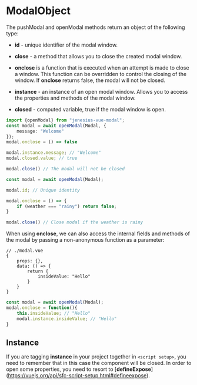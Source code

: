 # ModalObject
The pushModal and openModal methods return an object of the following type:

- **id** - unique identifier of the modal window.

- **close** - a method that allows you to close the created modal window.

- **onclose** is a function that is executed when an attempt is made to close a window. This function can be overridden to control the closing of the window. If **onclose** returns false, the modal will not be closed.

- **instance** - an instance of an open modal window. Allows you to access the properties and methods of the modal window.

- **closed** - computed variable, true if the modal window is open.

```ts
import {openModal} from "jenesius-vue-modal";
const modal = await openModal(Modal, {
    message: "Welcome"
});
modal.onclose = () => false

modal.instance.message; // "Welcome"
modal.closed.value; // true

modal.close() // The modal will not be closed
```
```ts
const modal = await openModal(Modal);

modal.id; // Unique identity

modal.onclose = () => {
    if (weather === "rainy") return false;
}

modal.close() // Close modal if the weather is rainy
```
When using **onclose**, we can also access the internal fields and methods of the modal by passing a non-anonymous function as a parameter:
```vue
// ./modal.vue
{
    props: {},
    data: () => {
        return {
            insideValue: "Hello"
        }
    }
}
```
```ts
const modal = await openModal(Modal);
modal.onclose = function(){
    this.insideValue; // "Hello"
    modal.instance.insideValue; // "Hello"
}
```

## Instance
If you are tagging **instance** in your project together in `<script setup>`, you need to remember that in this case
the component will be closed. In order to open some properties, you need to resort to [**defineExpose**]
(https://vuejs.org/api/sfc-script-setup.html#defineexpose).
